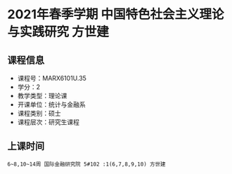 # 2021年春季学期 中国特色社会主义理论与实践研究 方世建






## 课程信息

- 课程号：MARX6101U.35
- 学分：2
- 教学类型：理论课
- 开课单位：统计与金融系
- 课程类别：硕士
- 课程层次：研究生课程

## 上课时间

```
6~8,10~14周 国际金融研究院 5#102 :1(6,7,8,9,10) 方世建
```

